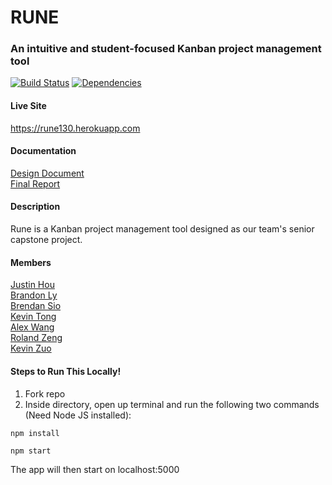 # RUNE
### An intuitive and student-focused Kanban project management tool   



[![Build Status](https://travis-ci.org/rzeng95/Rune.svg?branch=master)](https://travis-ci.org/rzeng95/Rune.svg?branch=master) 
[![Dependencies](https://david-dm.org/rzeng95/rune.svg)](https://david-dm.org/rzeng95/rune.svg)

#### Live Site  
https://rune130.herokuapp.com

#### Documentation  
<a href="https://github.com/rzeng95/Rune/blob/master/documentation/Rune%20Design%20Doc.pdf">Design Document</a>   
<a href="https://github.com/rzeng95/Rune/blob/master/documentation/Rune%20Final%20Report.pdf">Final Report</a>   

#### Description  
Rune is a Kanban project management tool designed as our team's senior capstone project.  

#### Members  

<a href="https://github.com/JustinYHou">Justin Hou</a>  
<a href="https://github.com/brandonly101">Brandon Ly</a>   
<a href="https://github.com/siolaterr">Brendan Sio</a>  
<a href="https://github.com/xkevintong">Kevin Tong</a>  
<a href="https://github.com/alexlw92">Alex Wang</a>   
<a href="https://github.com/rzeng95">Roland Zeng</a>  
<a href="https://github.com/Thessiah">Kevin Zuo</a>  


#### Steps to Run This Locally!

1. Fork repo    
2. Inside directory, open up terminal and run the following two commands (Need Node JS installed):  
```
npm install
```
```
npm start
```
The app will then start on localhost:5000
